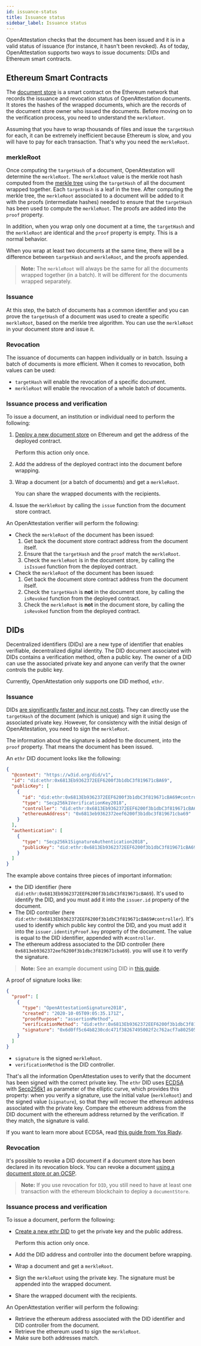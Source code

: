 ```yaml
---
id: issuance-status
title: Issuance status
sidebar_label: Issuance status
---
```


OpenAttestation checks that the document has been issued and it is in a valid status of issuance (for instance, it hasn't been revoked). As of today, OpenAttestation supports two ways to issue documents: DIDs and Ethereum smart contracts.

## Ethereum Smart Contracts

The [document store](/docs/integrator-section/verifiable-document/ethereum/document-store) is a smart contract on the Ethereum network that records the issuance and revocation status of OpenAttestation documents. It stores the hashes of the wrapped documents, which are the records of the document store owner who issued the documents. Before moving on to the verification process, you need to understand the `merkleRoot`.

Assuming that you have to wrap thousands of files and issue the `targetHash` for each, it can be extremely inefficient because Ethereum is slow, and you will have to pay for each transaction. That's why you need the `merkleRoot`.

### merkleRoot

Once computing the `targetHash` of a document, OpenAttestation will determine the `merkleRoot`. The `merkleRoot` value is the merkle root hash computed from the [merkle tree](https://en.wikipedia.org/wiki/Merkle_tree) using the `targetHash` of all the document wrapped together. Each `targetHash` is a leaf in the tree. After computing the merkle tree, the `merkleRoot` associated to a document will be added to it with the proofs (intermediate hashes) needed to ensure that the `targetHash` has been used to compute the `merkleRoot`. The proofs are added into the `proof` property.

In addition, when you wrap only one document at a time, the `targetHash` and the `merkleRoot` are identical and the `proof` property is empty. This is a normal behavior. 

When you wrap at least two documents at the same time, there will be a difference between `targetHash` and `merkleRoot`, and the proofs appended.

>**Note:** The `merkleRoot` will always be the same for all the documents wrapped together (in a batch). It will be different for the documents wrapped separately.

### Issuance

At this step, the batch of documents has a common identifier and you can prove the `targetHash` of a document was used to create a specific `merkleRoot`, based on the merkle tree algorithm. You can use the `merkleRoot` in your document store and issue it.

### Revocation

The issuance of documents can happen individually or in batch. Issuing a batch of documents is more efficient. When it comes to revocation, both values can be used:

- `targetHash` will enable the revocation of a specific document.
- `merkleRoot` will enable the revocation of a whole batch of documents.

### Issuance process and verification

To issue a document, an institution or individual need to perform the following:

1. [Deploy a new document store](/docs/integrator-section/verifiable-document/ethereum/document-store) on Ethereum and get the address of the deployed contract. 
    
    Perform this action only once.

1. Add the address of the deployed contract into the document before wrapping.

1. Wrap a document (or a batch of documents) and get a `merkleRoot`. 

    You can share the wrapped documents with the recipients.

1. Issue the `merkleRoot` by calling the `issue` function from the document store contract.

An OpenAttestation verifier will perform the following:

- Check the `merkleRoot` of the document has been issued:
  1. Get back the document store contract address from the document itself.
  1. Ensure that the `targetHash` and the `proof` match the `merkleRoot`.
  1. Check the `merkleRoot` is in the document store, by calling the `isIssued` function from the deployed contract.
- Check the `merkleRoot` of the document has been issued:
  1. Get back the document store contract address from the document itself.
  1. Check the `targetHash` is **not** in the document store, by calling the `isRevoked` function from the deployed contract.
  1. Check the `merkleRoot` is **not** in the document store, by calling the `isRevoked` function from the deployed contract.

## DIDs

Decentralized identifiers (DIDs) are a new type of identifier that enables verifiable, decentralized digital identity. The DID document associated with DIDs contains a verification method, often a public key. The owner of a DID can use the associated private key and anyone can verify that the owner controls the public key.

Currently, OpenAttestation only supports one DID method, `ethr`.

### Issuance

DIDs [are significantly faster and incur not costs](/docs/overview-section/overview). They can directly use the `targetHash` of the document (which is unique) and sign it using the associated private key. However, for consistency with the initial design of OpenAttestation, you need to sign the `merkleRoot`.

The information about the signature is added to the document, into the `proof` property. That means the document has been issued.

An `ethr` DID document looks like the following:

```json
{
  "@context": "https://w3id.org/did/v1",
  "id": "did:ethr:0x6813Eb9362372EEF6200f3b1dbC3f819671cBA69",
  "publicKey": [
    {
      "id": "did:ethr:0x6813Eb9362372EEF6200f3b1dbC3f819671cBA69#controller",
      "type": "Secp256k1VerificationKey2018",
      "controller": "did:ethr:0x6813Eb9362372EEF6200f3b1dbC3f819671cBA69",
      "ethereumAddress": "0x6813eb9362372eef6200f3b1dbc3f819671cba69"
    }
  ],
  "authentication": [
    {
      "type": "Secp256k1SignatureAuthentication2018",
      "publicKey": "did:ethr:0x6813Eb9362372EEF6200f3b1dbC3f819671cBA69#controller"
    }
  ]
}
```

The example above contains three pieces of important information:

- the DID identifier (here `did:ethr:0x6813Eb9362372EEF6200f3b1dbC3f819671cBA69`). It's used to identify the DID, and you must add it into the `issuer.id` property of the document.
- The DID controller (here `did:ethr:0x6813Eb9362372EEF6200f3b1dbC3f819671cBA69#controller`). It's used to identify which public key control the DID, and you must add it into the `issuer.identityProof.key` property of the document. The value is equal to the DID identifier, appended with `#controller`.
- The ethereum address associated to the DID controller (here `0x6813eb9362372eef6200f3b1dbc3f819671cba69`). you will use it to verify the signature.

>**Note:** See an example document using DID in [this guide](/docs/integrator-section/verifiable-document/did/raw-document-did).

A proof of signature looks like:

```json
{
  "proof": [
    {
      "type": "OpenAttestationSignature2018",
      "created": "2020-10-05T09:05:35.171Z",
      "proofPurpose": "assertionMethod",
      "verificationMethod": "did:ethr:0x6813Eb9362372EEF6200f3b1dbC3f819671cBA69#controller",
      "signature": "0x6d0ff5c64b8230cdc471f38267495002f2c762acf7a80250599809ee32b4255377f1adcb56fb712dee66bfeb21be6b5d802f299aea1f1edca129e88e4c1742ce1c"
    }
  ]
}
```

- `signature` is the signed `merkleRoot`.
- `verificationMethod` is the DID controller.

That's all the information OpenAttestation uses to verify that the document has been signed with the correct private key. The `ethr` DID uses [ECDSA](https://en.wikipedia.org/wiki/Elliptic_Curve_Digital_Signature_Algorithm) with [Secp256k1](https://en.bitcoin.it/wiki/Secp256k1) as parameter of the elliptic curve, which provides this property: when you verify a signature, use the initial value (`merkleRoot`) and the signed value (`signature`), so that they will recover the ethereum address associated with the private key. Compare the ethereum address from the DID document with the ethereum address returned by the verification. If they match, the signature is valid.

If you want to learn more about ECDSA, read [this guide from Yos Riady](https://yos.io/2018/11/16/ethereum-signatures/).

### Revocation

It's possible to revoke a DID document if a document store has been declared in its revocation block. You can revoke a document [using a document store or an OCSP](/docs/integrator-section/verifiable-document/did/revoking-document-did).

>**Note:** If you use revocation for `DID`, you still need to have at least one transaction with the ethereum blockchain to deploy a `documentStore`.

### Issuance process and verification

To issue a document, perform the following:

- [Create a new ethr DID](/docs/integrator-section/verifiable-document/did/create) to get the private key and the public address.

    Perform this action only once.

- Add the DID address and controller into the document before wrapping.

- Wrap a document and get a `merkleRoot`.

- Sign the `merkleRoot` using the private key. The signature must be appended into the wrapped document.

- Share the wrapped document with the recipients.

An OpenAttestation verifier will perform the following:

- Retrieve the ethereum address associated with the DID identifier and DID controller from the document.
- Retrieve the ethereum used to sign the `merkleRoot`.
- Make sure both addresses match.
